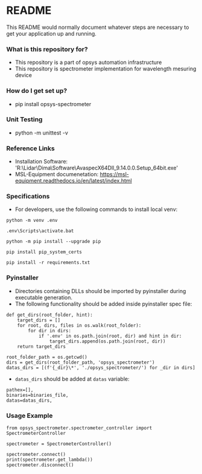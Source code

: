 # README #

This README would normally document whatever steps are necessary to get your application up and running.

### What is this repository for? ###

* This repository is a part of opsys automation infrastructure
* This repository is spectrometer implementation for wavelength mesuring device

### How do I get set up? ###

* pip install opsys-spectrometer

### Unit Testing

* python -m unittest -v

### Reference Links

* Installation Software: 'R:\Lidar\Dima\Software\AvaspecX64Dll_9.14.0.0.Setup_64bit.exe'
* MSL-Equipment documenetation: https://msl-equipment.readthedocs.io/en/latest/index.html

### Specifications

* For developers, use the following commands to install local venv:
```
python -m venv .env

.env\Scripts\activate.bat

python -m pip install --upgrade pip

pip install pip_system_certs

pip install -r requirements.txt
```

### Pyinstaller

* Directories containing DLLs should be imported by pyinstaller during executable generation.
* The following functionality should be added inside pyinstaller spec file:
```
def get_dirs(root_folder, hint):
    target_dirs = []
    for root, dirs, files in os.walk(root_folder):
        for dir in dirs:
            if '.env' in os.path.join(root, dir) and hint in dir:
                target_dirs.append(os.path.join(root, dir))
    return target_dirs

root_folder_path = os.getcwd()
dirs = get_dirs(root_folder_path, 'opsys_spectrometer')
datas_dirs = [(f'{_dir}\*', './opsys_spectrometer/') for _dir in dirs]
```
* ```datas_dirs``` should be added at ```datas``` variable:
```
pathex=[],
binaries=binaries_file,
datas=datas_dirs,
```

### Usage Example
```
from opsys_spectrometer.spectrometer_controller import SpectrometerController

spectrometer = SpectrometerController()

spectrometer.connect()
print(spectrometer.get_lambda())
spectrometer.disconnect()
```